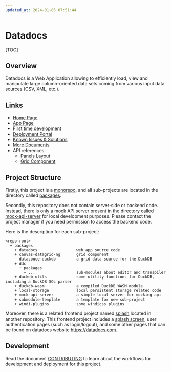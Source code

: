 ```yaml
---
updated_at: 2024-01-05 07:51:44
---
```


# Datadocs

[TOC]

## Overview

Datadocs is a Web Application allowing to efficiently load, view and manipulate large column-oriented data sets coming from various input data sources (CSV, XML, etc.).

## Links

- [Home Page](https://datadocs.com)
- [App Page](https://ui.datadocs.com/app)
- [First time development](./CONTRIBUTING.md)
- [Deployment Portal](https://ui.datadocs.com/__guest/runs)
- [Known Issues & Solutions](./KNOWN_ISSUES_AND_SOLUTIONS.md)
- [More Documents](./docs)
- API references:
  - [Panels Layout](https://datadocs.github.io/datadocs/)
  - [Grid Component](./docs/grid-component)

## Project Structure

Firstly, this project is a [monorepo], and all sub-projects are located in the directory
called [packages](./packages).

Secondly, this repository does not contain server-side or backend code. 
Instead, there is only a mock API server present in the directory called [mock-api-server](./packages/mock-api-server) for local development purposes.
Please contact the project manager if you need permission to access the backend code.   

Here is the description for each sub-project:

```
<repo-root>
  + packages
    + datadocs                 web app source code
    + canvas-datagrid-ng       grid component
    - datasouce-duckdb         a grid data source for the DuckDB
    + ddc                      
      + packages
        + ...                  sub-modules about editor and transpiler
    + duckdb-utils             some utility functions for DuckDB, including a DuckDB SQL parser
    + duckdb-wasm              a compiled DuckDB WASM module 
    + local-storage            local persistent storage related code
    + mock-api-server          a simple local server for mocking api
    + submodule-template       a template for new sub-project
    + windi-plugins            some windicss plugins
```

Moreover, there is a related frontend project named [splash] located in another repository. 
This frontend project includes a [splash screen](https://en.wikipedia.org/wiki/Splash_screen), 
user authentication pages (such as login/logout), 
and some other pages that can be found on datadocs website <https://datadocs.com>.

## Development

Read the document [CONTRIBUTING](./CONTRIBUTING.md) to learn about 
the workflows for development and deployment for this project.

[monorepo]: https://en.wikipedia.org/wiki/Monorepo
[ddc]: ./packages/ddc
[mock-api-server]: ./packages/mock-api-server
[splash]: https://github.com/datadocs/splash
